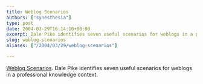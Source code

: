```yaml
---
title: Weblog Scenarios
authors: ["synesthesia"]
type: post
date: 2004-03-29T16:14:10+00:00
excerpt: Dale Pike identifies seven useful scenarios for weblogs in a professional knowledge context
slug: weblog-scenarios 
aliases: ["/2004/03/29/weblog-scenarios"]

---
```

[Weblog Scenarios][1]. Dale Pike identifies seven useful scenarios for weblogs in a professional knowledge context.

 [1]: https://itc.uncc.edu/dale/su8/archives/002975.html